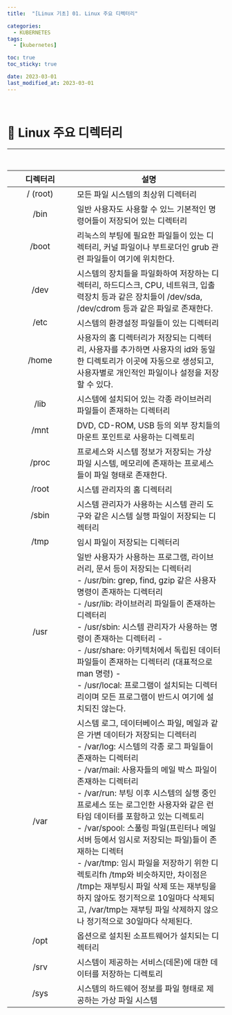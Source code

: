 ```yaml
---
title:  "[Linux 기초] 01. Linux 주요 디렉터리" 

categories:
  - KUBERNETES
tags:
  - [kubernetes]

toc: true
toc_sticky: true

date: 2023-03-01
last_modified_at: 2023-03-01
---
```

<br>

# 🔔 Linux 주요 디렉터리
---

<style>
table {
    font-size: 14pt;
}
table th:first-of-type {
    width: 5%;
}
table th:nth-of-type(2) {
    width: 15%;
}
table th:nth-of-type(3) {
    width: 50%;
}
table th:nth-of-type(4) {
    width: 30%;
}
</style>

<br>

| 디렉터리 | 설명 |
| :---: | --- |
| / (root) | 모든 파일 시스템의 최상위 디렉터리 |
| /bin | 일반 사용자도 사용할 수 있느 기본적인 명령어들이 저장되어 있는 디렉터리 |
| /boot | 리눅스의 부팅에 필요한 파일들이 있는 디렉터리, 커널 파일이나 부트로더인 grub 관련 파일들이 여기에 위치한다. |
| /dev | 시스템의 장치들을 파일화하여 저장하는 디렉터리, 하드디스크, CPU, 네트워크, 입출력장치 등과 같은 장치들이 /dev/sda, /dev/cdrom 등과 같은 파일로 존재한다. |
| /etc | 시스템의 환경설정 파일들이 있는 디렉터리 |
| /home | 사용자의 홈 디렉터리가 저장되는 디렉터리, 사용자를 추가하면 사용자의 id와 동일한 디렉토리가 이곳에 자동으로 생성되고, 사용자별로 개인적인 파일이나 설정을 저장할 수 있다. |
| /lib | 시스템에 설치되어 있는 각종 라이브러리 파일들이 존재하는 디렉터리 |
| /mnt | DVD, CD-ROM, USB 등의 외부 장치들의 마운트 포인트로 사용하는 디렉토리 |
| /proc | 프로세스와 시스템 정보가 저장되는 가상 파일 시스템, 메모리에 존재하는 프로세스들이 파일 형태로 존재한다. |
| /root | 시스템 관리자의 홈 디렉터리 |
| /sbin | 시스템 관리자가 사용하는 시스템 관리 도구와 같은 시스템 실행 파일이 저장되는 디렉터리 |
| /tmp | 임시 파일이 저장되는 디렉터리 |
| /usr | 일반 사용자가 사용하는 프로그램, 라이브러리, 문서 등이 저장되는 디렉터리 <br> - /usr/bin: grep, find, gzip 같은 사용자 명령이 존재하는 디렉터리 <br> - /usr/lib:  라이브러리 파일들이 존재하는 디렉터리 <br> - /usr/sbin: 시스템 관리자가 사용하는 명령이 존재하는 디렉터리 - <br> - /usr/share: 아키텍처에서 독립된 데이터 파일들이 존재하는 디렉터리 (대표적으로 man 명령) - <br> - /usr/local: 프로그램이 설치되는 디렉터리이며 모든 프로그램이 반드시 여기에 설치되진 않는다. | 
| /var | 시스템 로그, 데이터베이스 파일, 메일과 같은 가변 데이터가 저장되는 디렉터리 <br> - /var/log: 시스템의 각종 로그 파일들이 존재하는 디렉터리 <br> - /var/mail: 사용자들의 메일 박스 파일이 존재하는 디렉터리 <br> - /var/run: 부팅 이후 시스템의 실행 중인 프로세스 또는 로그인한 사용자와 같은 런타임 데이터를 포함하고 있는 디렉토리 <br> - /var/spool: 스풀링 파일(프린터나 메일 서버 등에서 임시로 저장되는 파일)들이 존재하는 디렉터 <br> - /var/tmp: 임시 파일을 저장하기 위한 디렉토리fh /tmp와 비슷하지만, 차이점은 /tmp는 재부팅시 파일 삭제 또는 재부팅을 하지 않아도 정기적으로 10일마다 삭제되고, /var/tmp는 재부팅 파일 삭제하지 않으나 정기적으로 30일마다 삭제된다. |
| /opt | 옵션으로 설치된 소프트웨어가 설치되는 디렉터리 |
| /srv | 시스템이 제공하는 서비스(데몬)에 대한 데이터를 저장하는 디렉토리 |
| /sys | 시스템의 하드웨어 정보를 파일 형태로 제공하는 가상 파일 시스템 |

<br>